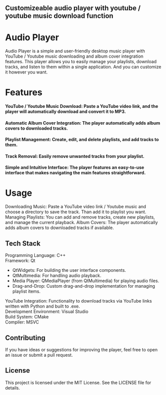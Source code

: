 ## Customizeable audio player with youtube / youtube music download function

# Audio Player
Audio Player is a simple and user-friendly desktop music player with YouTube / Youtube music downloading and album cover integration features.
This player allows you to easily manage your playlists, download tracks, and listen to them within a single application.
And you can customize it however you want.

# Features
#### YouTube / Youtube Music Download: Paste a YouTube video link, and the player will automatically download and convert it to MP3.
#### Automatic Album Cover Integration: The player automatically adds album covers to downloaded tracks.
#### Playlist Management: Create, edit, and delete playlists, and add tracks to them.
#### Track Removal: Easily remove unwanted tracks from your playlist.
#### Simple and Intuitive Interface: The player features an easy-to-use interface that makes navigating the main features straightforward.

# Usage
Downloading Music: Paste a YouTube video link / Youtube music and choose a directory to save the track. Than add it to playlist you want.
Managing Playlists: You can add and remove tracks, create new playlists, and manage the current playback.
Album Covers: The player automatically adds album covers to downloaded tracks if available.

## Tech Stack
Programming Language: C++  
Framework: Qt
 - QtWidgets: For building the user interface components.  
 - QtMultimedia: For handling audio playback.  
 - Media Player: QMediaPlayer (from QtMultimedia) for playing audio files.  
 - Drag-and-Drop: Custom drag-and-drop implementation for managing playlist items.
  
YouTube Integration: Functionality to download tracks via YouTube links written with Python and built to .exe.  
Development Environment: Visual Studio  
Build System: CMake  
Compiler: MSVC

## Contributing
If you have ideas or suggestions for improving the player, feel free to open an issue or submit a pull request.

## License
This project is licensed under the MIT License. See the LICENSE file for details.
